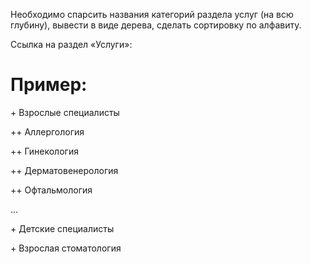 Необходимо спарсить названия категорий раздела услуг (на всю глубину), вывести в виде дерева, сделать сортировку по алфавиту.

Ссылка на раздел «Услуги»:

# Пример:

\+ Взрослые специалисты

++ Аллергология

++ Гинекология

++ Дерматовенерология

++ Офтальмология

...

\+ Детские специалисты

\+ Взрослая стоматология
